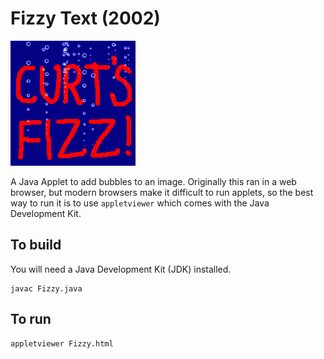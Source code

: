 # Fizzy Text (2002)

![Screenshot](./fizzy-screenshot.png?raw=true)

A Java Applet to add bubbles to an image. Originally this ran in a web browser, but modern browsers make it difficult to run applets, so the best way to run it is to use `appletviewer` which comes with the Java Development Kit.

## To build
You will need a Java Development Kit (JDK) installed.

    javac Fizzy.java

## To run

    appletviewer Fizzy.html

